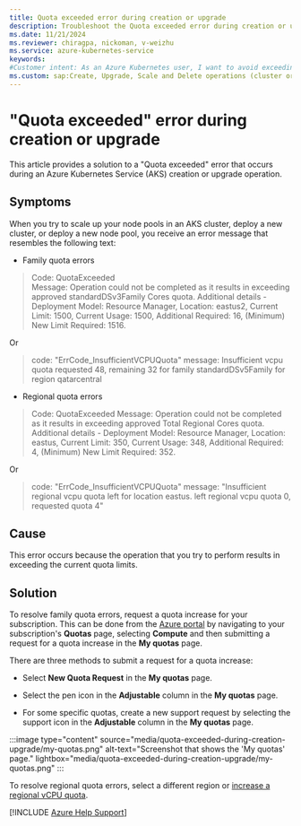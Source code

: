 ```yaml
---
title: Quota exceeded error during creation or upgrade
description: Troubleshoot the Quota exceeded error during creation or upgrade of an Azure Kubernetes Service (AKS) cluster.
ms.date: 11/21/2024
ms.reviewer: chiragpa, nickoman, v-weizhu
ms.service: azure-kubernetes-service
keywords:
#Customer intent: As an Azure Kubernetes user, I want to avoid exceeding a "Quota exceeded" error for virtual CPU (vCPU) usage so that I can create or upgrade an Azure Kubernetes Service (AKS) cluster successfully.
ms.custom: sap:Create, Upgrade, Scale and Delete operations (cluster or nodepool)
---
```

# "Quota exceeded" error during creation or upgrade

This article provides a solution to a "Quota exceeded" error that occurs during an Azure Kubernetes Service (AKS) creation or upgrade operation.

## Symptoms

When you try to scale up your node pools in an AKS cluster, deploy a new cluster, or deploy a new node pool, you receive an error message that resembles the following text:

- Family quota errors
  
 > Code: QuotaExceeded  
 > Message: Operation could not be completed as it results in exceeding approved standardDSv3Family Cores quota. Additional details - Deployment Model: Resource Manager, Location: eastus2, Current Limit: 1500, Current Usage: 1500, Additional Required: 16, (Minimum) New Limit Required: 1516. 

 Or
 
 > code: "ErrCode_InsufficientVCPUQuota"
 > message: Insufficient vcpu quota requested 48, remaining 32 for family standardDSv5Family for region qatarcentral

- Regional quota errors

 > Code: QuotaExceeded
 > Message: Operation could not be completed as it results in exceeding approved Total Regional Cores quota. Additional details - Deployment Model: Resource Manager, Location: eastus, Current Limit: 350, Current Usage: 348, Additional Required: 4, (Minimum) New Limit Required: 352.
 
 Or 
 
 > code: "ErrCode_InsufficientVCPUQuota"
 > message: "Insufficient regional vcpu quota left for location eastus. left regional vcpu quota 0, requested quota 4"


## Cause

This error occurs because the operation that you try to perform results in exceeding the current quota limits.

## Solution

To resolve family quota errors, request a quota increase for your subscription. This can be done from the [Azure portal](https://portal.azure.com) by navigating to your subscription's **Quotas** page, selecting **Compute** and then submitting a request for a quota increase in the **My quotas** page.

There are three methods to submit a request for a quota increase:

- Select **New Quota Request** in the **My quotas** page.

- Select the pen icon in the **Adjustable** column in the **My quotas** page.

- For some specific quotas, create a new support request by selecting the support icon in the **Adjustable** column in the **My quotas** page.

 :::image type="content" source="media/quota-exceeded-during-creation-upgrade/my-quotas.png" alt-text="Screenshot that shows the 'My quotas' page." lightbox="media/quota-exceeded-during-creation-upgrade/my-quotas.png" :::

To resolve regional quota errors, select a different region or [increase a regional vCPU quota](/azure/azure-portal/supportability/regional-quota-requests#increase-a-regional-vcpu-quota).

[!INCLUDE [Azure Help Support](../../../includes/azure-help-support.md)]
